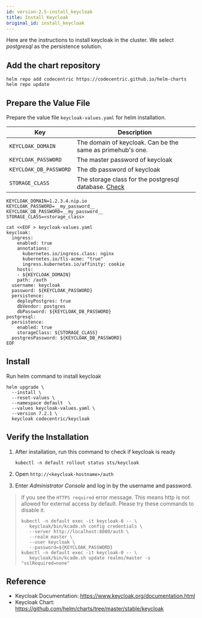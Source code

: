 ```yaml
---
id: version-2.5-install_keycloak
title: Install Keycloak
original_id: install_keycloak
---
```


Here are the instructions to install keycloak in the cluster. We select *postgresql* as the persistence solution.

## Add the chart repository

```
helm repo add codecentric https://codecentric.github.io/helm-charts
helm repo update
```

## Prepare the Value File

Prepare the value file `keycloak-values.yaml` for helm installation. 

Key | Description
----|------------------------------------
`KEYCLOAK_DOMAIN` | The domain of keycloak. Can be the same as primehub's one.
`KEYCLOAK_PASSWORD` | The master password of keycloak
`KEYCLOAK_DB_PASSWORD` | The db password of keycloak
`STORAGE_CLASS` | The storage class for the postgresql database. [Check](kubernetes_on_gke#prepare-external-ip-storageclass)

```
KEYCLOAK_DOMAIN=1.2.3.4.nip.io
KEYCLOAK_PASSWORD=__my_password__
KEYCLOAK_DB_PASSWORD=__my_password__
STORAGE_CLASS=<storage_class>

cat <<EOF > keycloak-values.yaml
keycloak:
  ingress:
    enabled: true
    annotations:      
      kubernetes.io/ingress.class: nginx
      kubernetes.io/tls-acme: "true"    
      ingress.kubernetes.io/affinity: cookie
    hosts:
    - ${KEYCLOAK_DOMAIN}
    path: /auth
  username: keycloak
  password: ${KEYCLOAK_PASSWORD}
  persistence:    
    deployPostgres: true
    dbVendor: postgres
    dbPassword: ${KEYCLOAK_DB_PASSWORD}
postgresql:
  persistence:
    enabled: true
    storageClass: ${STORAGE_CLASS}
  postgresPassword: ${KEYCLOAK_DB_PASSWORD}
EOF
```

## Install

Run helm command to install keycloak

```
helm upgrade \
  --install \
  --reset-values \
  --namespace default  \
  --values keycloak-values.yaml \
  --version 7.2.1 \
  keycloak codecentric/keycloak
```

## Verify the Installation

1. After installation, run this command to check if keycloak is ready

   ```
   kubectl -n default rollout status sts/keycloak
   ```

1. Open `http://<keycloak-hostname>/auth`
1. Enter *Administrator Console* and log in by the username and password.

> If you see the `HTTPS required` error message. This means http is not allowed for external access by default. Please try these commands to disable it.
>
>   ```
>   kubectl -n default exec -it keycloak-0 -- \
>      keycloak/bin/kcadm.sh config credentials \
>      --server http://localhost:8080/auth \
>      --realm master \
>      --user keycloak \
>      --password=${KEYCLOAK_PASSWORD}
>   kubectl -n default exec -it keycloak-0 -- \
>      keycloak/bin/kcadm.sh update realms/master -s "sslRequired=none"
>   ```

## Reference

- Keycloak Documentation: https://www.keycloak.org/documentation.html
- Keycloak Chart: https://github.com/helm/charts/tree/master/stable/keycloak
